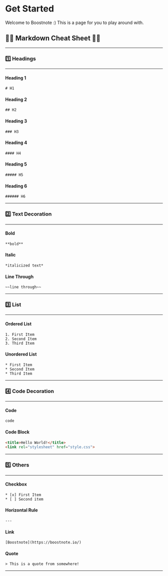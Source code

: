 # Get Started
Welcome to Boostnote :) This is a page for you to play around with.

## 👨‍💻 Markdown Cheat Sheet 👩‍💻

---
### 1️⃣ Headings
---

#### Heading 1
`# H1`

#### Heading 2
`## H2`

#### Heading 3
`### H3`

#### Heading 4
`#### H4`

#### Heading 5
`##### H5`

#### Heading 6
`###### H6`

---
### 2️⃣ Text Decoration
---

#### Bold
`**bold**`

#### Italic
`*italicized text*`

#### Line Through
`~~line through~~`

---
### 3️⃣ List
---

#### Ordered List
```
1. First Item
2. Second Item
3. Third Item
```

#### Unordered List
```
* First Item
* Second Item
* Third Item
```

---
### 4️⃣ Code Decoration
---

#### Code
`code`

#### Code Block

```html
<title>Hello World!</title>
<link rel="stylesheet" href="style.css">
```

---
### 5️⃣ Others
---

#### Checkbox
```
* [x] First Item
* [ ] Second item
```

#### Horizontal Rule
`---`

#### Link
`[Boostnote](https://boostnote.io/)`

#### Quote
`> This is a quote from somewhere!`

---
